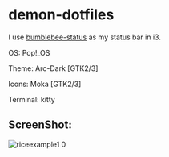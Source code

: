 # demon-dotfiles

I use <a href="https://github.com/tobi-wan-kenobi/bumblebee-status">bumblebee-status</a> as my status bar in i3.

OS: Pop!_OS

Theme: Arc-Dark [GTK2/3]

Icons: Moka [GTK2/3]

Terminal: kitty

## ScreenShot:

![riceexample1 0](https://user-images.githubusercontent.com/69480361/146135814-b0a0ca3d-fe04-45fd-97db-9fe2032ad4dd.png)
